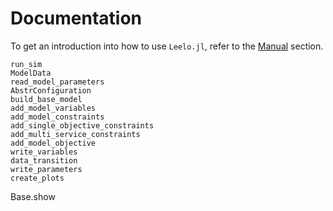 # Documentation

To get an introduction into how to use `Leelo.jl`, refer to the [Manual](@ref) section.

```@docs
run_sim
ModelData
read_model_parameters
AbstrConfiguration
build_base_model
add_model_variables
add_model_constraints
add_single_objective_constraints
add_multi_service_constraints
add_model_objective
write_variables
data_transition
write_parameters
create_plots
```

Base.show
